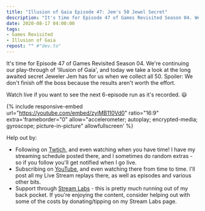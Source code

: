 ```yaml
---
title: "Illusion of Gaia Episode 47: Jem's 50 Jewel Secret"
description: "It's time for Episode 47 of Games Revisited Season 04. We're continuing our play-through of 'Illusion of Gaia', and today we take a look at the long awaited secret Jeweler Jem has for us when we collect all 50. Spoiler: We don't finish off the boss because the results aren't worth the effort."
date: 2020-08-17 04:00:00
tags:
- Games Revisited
- Illusion of Gaia
repost: "" #"dev.to"
---
```


It's time for Episode 47 of Games Revisited Season 04. We're continuing our play-through of 'Illusion of Gaia', and today we take a look at the long awaited secret Jeweler Jem has for us when we collect all 50. Spoiler: We don't finish off the boss because the results aren't worth the effort.

Watch live if you want to see the next 6-episode run as it's recorded. :smiley:
<!--more-->

{% include responsive-embed url="https://youtube.com/embed/zyiMB110Vd0" ratio="16:9" extra='frameborder="0" allow="accelerometer; autoplay; encrypted-media; gyroscope; picture-in-picture" allowfullscreen' %}

Help out by:
 * Following on [Twtich](https://twitch.tv/AnonJr_Live), and even watching when you have time! I have my streaming schedule posted there, and I sometimes do random extras - so if you follow you'll get notified when I go live.
 * Subscribing on [YouTube](http://www.youtube.com/channel/UCXafqhKHbkSUIrq0LAuu0tw), and even watching there from time to time. I'll post all my Live Stream replays there, as well as episodes and various other bits.
 * Support through [Stream Labs](https://streamlabs.com/anonjr_live) - this is pretty much running out of my back pocket. If you're enjoying the content, consider helping out with some of the costs by donating/tipping on my Stream Labs page.